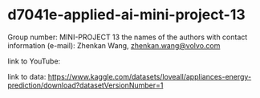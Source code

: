 # d7041e-applied-ai-mini-project-13

Group number: MINI-PROJECT 13
the names of the authors with contact information (e-mail): Zhenkan Wang, zhenkan.wang@volvo.com

link to YouTube: 

link to data: https://www.kaggle.com/datasets/loveall/appliances-energy-prediction/download?datasetVersionNumber=1

